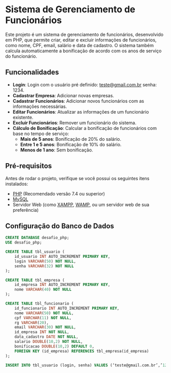 # Sistema de Gerenciamento de Funcionários

Este projeto é um sistema de gerenciamento de funcionários, desenvolvido em PHP, que permite criar, editar e excluir informações de funcionários, como nome, CPF, email, salário e data de cadastro. O sistema também calcula automaticamente a bonificação de acordo com os anos de serviço do funcionário.

## Funcionalidades

- **Login**: Login com o usuário pré definido: teste@gmail.com.br senha: 1234.
- **Cadastrar Empresa**: Adicionar novas empresas.
- **Cadastrar Funcionários**: Adicionar novos funcionários com as informações necessárias.
- **Editar Funcionários**: Atualizar as informações de um funcionário existente.
- **Excluir Funcionários**: Remover um funcionário do sistema.
- **Cálculo de Bonificação**: Calcular a bonificação de funcionários com base no tempo de serviço:
  - **Mais de 5 anos**: Bonificação de 20% do salário.
  - **Entre 1 e 5 anos**: Bonificação de 10% do salário.
  - **Menos de 1 ano**: Sem bonificação.

## Pré-requisitos

Antes de rodar o projeto, verifique se você possui os seguintes itens instalados:

- [PHP](https://www.php.net/) (Recomendado versão 7.4 ou superior)
- [MySQL](https://www.mysql.com/)
- Servidor Web (como [XAMPP](https://www.apachefriends.org/pt_br/index.html), [WAMP](http://www.wampserver.com/), ou um servidor web de sua preferência)
  
## Configuração do Banco de Dados

```sql
CREATE DATABASE desafio_php;
USE desafio_php;

CREATE TABLE tbl_usuario (
    id_usuario INT AUTO_INCREMENT PRIMARY KEY,
    login VARCHAR(50) NOT NULL,
    senha VARCHAR(32) NOT NULL
);

CREATE TABLE tbl_empresa (
    id_empresa INT AUTO_INCREMENT PRIMARY KEY,
    nome VARCHAR(40) NOT NULL
);

CREATE TABLE tbl_funcionario (
    id_funcionario INT AUTO_INCREMENT PRIMARY KEY,
    nome VARCHAR(50) NOT NULL,
    cpf VARCHAR(11) NOT NULL,
    rg VARCHAR(20),
    email VARCHAR(30) NOT NULL,
    id_empresa INT NOT NULL,
    data_cadastro DATE NOT NULL,
    salario DOUBLE(10,2) NOT NULL,
    bonificacao DOUBLE(10,2) DEFAULT 0,
    FOREIGN KEY (id_empresa) REFERENCES tbl_empresa(id_empresa)
);

INSERT INTO tbl_usuario (login, senha) VALUES (‘teste@gmail.com.br’,’1234’)
```
